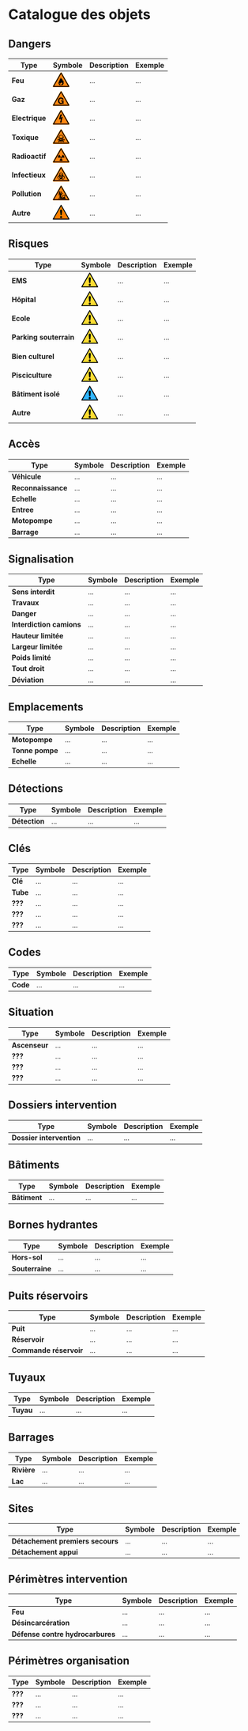 Catalogue des objets
====================

Dangers
-------

| Type           | Symbole                                                    | Description | Exemple |
| -------------- | ---------------------------------------------------------- | ----------- | ------- |
| **Feu**        | ![danger_feu.png](../symbols/danger_feu.png)               | ...         | ...     |
| **Gaz**        | ![danger_gaz.png](../symbols/danger_gaz.png)               | ...         | ...     |
| **Electrique** | ![danger_electrique.png](../symbols/danger_electrique.png) | ...         | ...     |
| **Toxique**    | ![danger_toxique.png](../symbols/danger_toxique.png)       | ...         | ...     |
| **Radioactif** | ![danger_radioactif.png](../symbols/danger_radioactif.png) | ...         | ...     |
| **Infectieux** | ![danger_infectieux.png](../symbols/danger_infectieux.png) | ...         | ...     |
| **Pollution**  | ![danger_pollution.png](../symbols/danger_pollution.png)   | ...         | ...     |
| **Autre**      | ![danger_autre.png](../symbols/danger_autre.png)           | ...         | ...     |

Risques
-------

| Type                   | Symbole                                                      | Description | Exemple |
| ---------------------- | ------------------------------------------------------------ | ----------- | ------- |
| **EMS**                | ![risque.png](../symbols/risque.png)                         | ...         | ...     |
| **Hôpital**            | ![risque.png](../symbols/risque.png)                         | ...         | ...     |
| **Ecole**              | ![risque.png](../symbols/risque.png)                         | ...         | ...     |
| **Parking souterrain** | ![risque.png](../symbols/risque.png)                         | ...         | ...     |
| **Bien culturel**      | ![risque.png](../symbols/risque.png)                         | ...         | ...     |
| **Pisciculture**       | ![risque.png](../symbols/risque.png)                         | ...         | ...     |
| **Bâtiment isolé**     | ![risque_hydraulique.png](../symbols/risque_hydraulique.png) | ...         | ...     |
| **Autre**              | ![risque.png](../symbols/risque.png)                         | ...         | ...     |

Accès
-----

| Type               | Symbole | Description | Exemple |
| -------------------| ------- | ----------- | ------- |
| **Véhicule**       | ...     | ...         | ...     |
| **Reconnaissance** | ...     | ...         | ...     |
| **Echelle**        | ...     | ...         | ...     |
| **Entree**         | ...     | ...         | ...     |
| **Motopompe**      | ...     | ...         | ...     |
| **Barrage**        | ...     | ...         | ...     |

Signalisation
-------------

| Type                     | Symbole | Description | Exemple |
| ------------------------ | ------- | ----------- | ------- |
| **Sens interdit**        | ...     | ...         | ...     |
| **Travaux**              | ...     | ...         | ...     |
| **Danger**               | ...     | ...         | ...     |
| **Interdiction camions** | ...     | ...         | ...     |
| **Hauteur limitée**      | ...     | ...         | ...     |
| **Largeur limitée**      | ...     | ...         | ...     |
| **Poids limité**         | ...     | ...         | ...     |
| **Tout droit**           | ...     | ...         | ...     |
| **Déviation**            | ...     | ...         | ...     |

Emplacements
------------

| Type            | Symbole | Description | Exemple |
| --------------- | ------- | ----------- | ------- |
| **Motopompe**   | ...     | ...         | ...     |
| **Tonne pompe** | ...     | ...         | ...     |
| **Echelle**     | ...     | ...         | ...     |

Détections
----------

| Type          | Symbole | Description | Exemple |
| ------------- | ------- | ----------- | ------- |
| **Détection** | ...     | ...         | ...     |

Clés
----

| Type     | Symbole | Description | Exemple |
| -------- | ------- | ----------- | ------- |
| **Clé**  | ...     | ...         | ...     |
| **Tube** | ...     | ...         | ...     |
| **???**  | ...     | ...         | ...     |
| **???**  | ...     | ...         | ...     |
| **???**  | ...     | ...         | ...     |

Codes
-----

| Type     | Symbole | Description | Exemple |
| -------- | ------- | ----------- | ------- |
| **Code** | ...     | ...         | ...     |


Situation
---------

| Type          | Symbole | Description | Exemple |
| ------------- | ------- | ----------- | ------- |
| **Ascenseur** | ...     | ...         | ...     |
| **???**       | ...     | ...         | ...     |
| **???**       | ...     | ...         | ...     |
| **???**       | ...     | ...         | ...     |

Dossiers intervention
---------------------

| Type                     | Symbole | Description | Exemple |
| ------------------------ | ------- | ----------- | ------- |
| **Dossier intervention** | ...     | ...         | ...     |

Bâtiments
---------

| Type         | Symbole | Description | Exemple |
| ------------ | ------- | ----------- | ------- |
| **Bâtiment** | ...     | ...         | ...     |

Bornes hydrantes
----------------

| Type            | Symbole | Description | Exemple |
| ----------------| ------- | ----------- | ------- |
| **Hors-sol**    | ...     | ...         | ...     |
| **Souterraine** | ...     | ...         | ...     |

Puits réservoirs
----------------

| Type                   | Symbole | Description | Exemple |
| ---------------------- | ------- | ----------- | ------- |
| **Puit**               | ...     | ...         | ...     |
| **Réservoir**          | ...     | ...         | ...     |
| **Commande réservoir** | ...     | ...         | ...     |

Tuyaux
------

| Type      | Symbole | Description | Exemple |
| --------- | ------- | ----------- | ------- |
| **Tuyau** | ...     | ...         | ...     |

Barrages
--------

| Type        | Symbole | Description | Exemple |
| ----------- | ------- | ----------- | ------- |
| **Rivière** | ...     | ...         | ...     |
| **Lac**     | ...     | ...         | ...     |

Sites
-----

| Type                             | Symbole | Description | Exemple |
| -------------------------------- | ------- | ----------- | ------- |
| **Détachement premiers secours** | ...     | ...         | ...     |
| **Détachement appui**            | ...     | ...         | ...     |

Périmètres intervention
-----------------------

| Type                             | Symbole | Description | Exemple |
| -------------------------------- | ------- | ----------- | ------- |
| **Feu**                          | ...     | ...         | ...     |
| **Désincarcération**             | ...     | ...         | ...     |
| **Défense contre hydrocarbures** | ...     | ...         | ...     |

Périmètres organisation
-----------------------

| Type     | Symbole | Description | Exemple |
| -------- | ------- | ----------- | ------- |
| **???**  | ...     | ...         | ...     |
| **???**  | ...     | ...         | ...     |
| **???**  | ...     | ...         | ...     |
